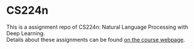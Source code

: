 # CS224n
This is a assignment repo of CS224n: Natural Language Processing with Deep Learning.  
Details about these assignments can be found [on the course webpage](http://web.stanford.edu/class/cs224n/syllabus.html).
